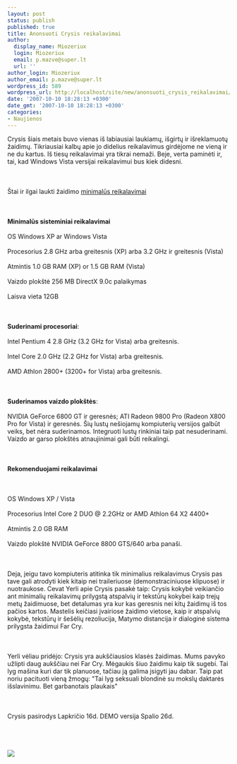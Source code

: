 ```yaml
---
layout: post
status: publish
published: true
title: Anonsuoti Crysis reikalavimai
author:
  display_name: Miozeriux
  login: Miozeriux
  email: p.mazve@super.lt
  url: ''
author_login: Miozeriux
author_email: p.mazve@super.lt
wordpress_id: 589
wordpress_url: http://localhost/site/new/anonsuoti_crysis_reikalavimai/
date: '2007-10-10 18:28:13 +0300'
date_gmt: '2007-10-10 18:28:13 +0300'
categories:
- Naujienos
---
```

<p>Crysis šiais metais buvo vienas iš labiausiai laukiamų, išgirtų ir išreklamuotų žaidimų. Tikriausiai kalbų apie jo didelius reikalavimus girdėjome ne vieną ir ne du kartus. Iš tiesų reikalavimai yra tikrai nemaži. Beje, verta paminėti ir, tai, kad Windows Vista versijai reikalavimui bus kiek didesni.<br />
<br><br />
<br>Štai ir ilgai laukti žaidimo  <u>minimalūs reikalavimai</u><br />
<br><br />
<br><b>Minimalūs sisteminiai reikalavimai</b><br />
<br>OS Windows XP ar Windows Vista<br />
<br>Procesorius 2.8 GHz arba greitesnis (XP) arba 3.2 GHz ir greitesnis (Vista)<br />
<br>Atmintis 1.0 GB RAM (XP) or 1.5 GB RAM (Vista)<br />
<br>Vaizdo plokštė 256 MB DirectX 9.0c palaikymas<br />
<br>Laisva vieta 12GB<br />
<br><br />
<br><b>Suderinami procesoriai</b>:<br />
<br>Intel Pentium 4 2.8 GHz (3.2 GHz for Vista) arba greitesnis.<br />
<br>Intel Core 2.0 GHz (2.2 GHz for Vista) arba greitesnis.<br />
<br>AMD Athlon 2800+ (3200+ for Vista) arba greitesnis.<br />
<br><br />
<br><b>Suderinamos vaizdo plokštės</b>:<br />
<br>NVIDIA GeForce 6800 GT ir geresnės; ATI Radeon 9800 Pro (Radeon X800 Pro for Vista) ir geresnės. Šių lustų nešiojamų kompiuterių versijos galbūt veiks, bet nėra suderinamos. Integruoti lustų rinkiniai taip pat nesuderinami. Vaizdo ar garso plokštės atnaujinimai gali būti reikalingi.<br />
<br><br />
<br><b>Rekomenduojami reikalavimai</b><br />
<br><br />
<br>OS Windows XP / Vista<br />
<br>Procesorius Intel Core 2 DUO @ 2.2GHz or AMD Athlon 64 X2 4400+<br />
<br>Atmintis 2.0 GB RAM<br />
<br>Vaizdo plokštė NVIDIA GeForce 8800 GTS/640 arba panaši.<br />
<br><br />
<br>Deja, jeigu tavo kompiuteris atitinka tik minimalius reikalavimus Crysis pas tave gali atrodyti kiek kitaip nei traileriuose (demonstraciniuose klipuose) ir nuotraukose. Cevat Yerli apie Crysis pasakė taip: Crysis kokybė veikiančio ant minimalių reikalavimų prilygstą atspalvių ir tekstūrų kokybei kaip trejų metų žaidimuose, bet detalumas yra kur kas geresnis nei kitų žaidimų iš tos pačios kartos. Mastelis keičiasi įvairiose žaidimo vietose, kaip ir atspalvių kokybė, tekstūrų ir šešėlių rezoliucija, Matymo distancija ir dialoginė sistema prilygsta žaidimui Far Cry.<br />
<br><br />
<br>Yerli vėliau pridėjo: Crysis yra aukščiausios klasės žaidimas. Mums pavyko užlipti daug aukščiau nei Far Cry. Mėgaukis šiuo žaidimu kaip tik sugebi. Tai lyg mašina kuri dar tik planuose, tačiau ją galima įsigyti jau dabar. Taip pat noriu pacituoti vieną žmogų: &quot;Tai lyg seksuali blondinė su mokslų daktarės išslavinimu. Bet garbanotais plaukais&quot;<br />
<br><br />
<br>Crysis pasirodys Lapkričio 16d. DEMO versija Spalio 26d.<br />
<br><br />
<br><br><img src="http://www.itnewsonline.com/images/news/EA-Crysis-5.jpg"><br><br />
<br></p>
